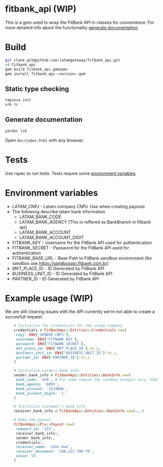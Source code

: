 # fitbank_api (WIP)

This is a gem used to wrap the FitBank API in classes for convenience. For more detailed info about the functionality [generate documentation](#generate-documentation)

# Build
```bash
git clone git@github.com:latamgateway/fitbank_api.git
cd fitbank_api
gem build fitbank_api.gemspec
gem install fitbank_api-<version>.gem 
```
## Static type checking
```bash
tapioca init
srb tc
```
## Generate documentation
```bash
yardoc lib
```
Open `doc/index.html` with any browser.

# Tests
Use rspec to run tests. Tests require some [environment variables](#environment-variables).

# Environment variables

 * LATAM_CNPJ - Latam company CNPJ. Use when creating payouts
 * The following describe latam bank information
    * LATAM_BANK_CODE
    * LATAM_BANK_AGENCY (This is reffered as BankBranch in fitbank api)
    * LATAM_BANK_ACCOUNT
    * LATAM_BANK_ACCOUNT_DIGIT
 * FITBANK_KEY - Username for the FitBank API used for authentication
 * FITBANK_SECRET - Password for the FitBank API used for authentication
 * FITBANK_BASE_URL - Base Path to FitBank sandbox environment (for sandbox use https://sandboxapi.fitbank.com.br)
 * MKT_PLACE_ID - ID Generated by FitBank API
 * BUSINESS_UNIT_ID - ID Generated by FitBank API
 * PARTNER_ID - ID Generated by FitBank API
 
# Example usage (WIP)
We are still clearing issues with the API currently we're not able to create a succesfull request.
 
```ruby
    # Initialize the credentials for the Latam Company
    credentials = FitBankApi::Entities::Credentials.new(
     cnpj: ENV['SENDER_CNPJ'],
     username: ENV['FITBANK_KEY'],
     password: ENV['FITBANK_SECRET'],
     mkt_place_id: ENV['MKT_PLACE_ID'].to_i,
     business_unit_id: ENV['BUSINESS_UNIT_ID'].to_i,
     partner_id: ENV['PARTNER_ID'].to_i
    )

    # Initialize Latam's bank info
    sender_bank_info = FitBankApi::Entities::BankInfo.new(
     bank_code: '450', # For some reason the sandbox accepts only "450"
     bank_agency: '0001',
     bank_account: '3134806',
     bank_account_digit: '1'
    )

    # Initialize customer's bank info
    receiver_bank_info = FitBankApi::Entities::BankInfo.new(...)

    # Make the payout
    FitBankApi::Pix::Payout.new(
     request_id: '123',
     receiver_bank_info:,
     sender_bank_info:,
     credentials:,
     receiver_name: 'John Doe',
     receiver_document: '240.223.700-76',
     value: 50
    )
```
